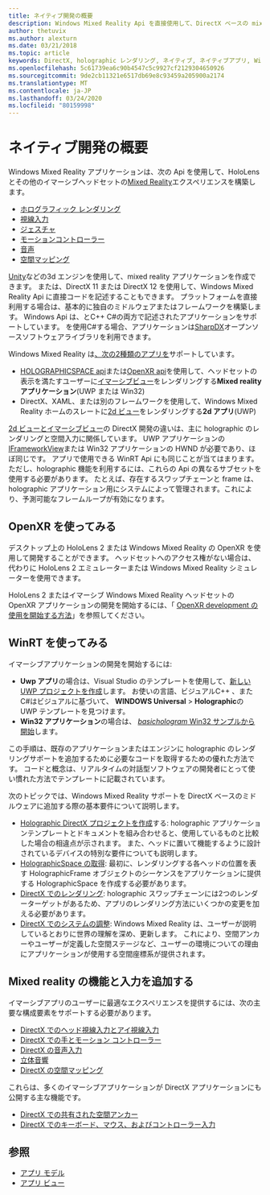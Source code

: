 ```yaml
---
title: ネイティブ開発の概要
description: Windows Mixed Reality Api を直接使用して、DirectX ベースの mixed reality エンジンをビルドします。
author: thetuvix
ms.author: alexturn
ms.date: 03/21/2018
ms.topic: article
keywords: DirectX, holographic レンダリング, ネイティブ, ネイティブアプリ, WinRT, WinRT アプリ, プラットフォーム Api, カスタムエンジン, ミドルウェア
ms.openlocfilehash: 5c61739ea6c90b4547c5c9927cf2129304650926
ms.sourcegitcommit: 9de2cb11321e6517db69e8c93459a205900a2174
ms.translationtype: MT
ms.contentlocale: ja-JP
ms.lasthandoff: 03/24/2020
ms.locfileid: "80159998"
---
```

# <a name="native-development-overview"></a>ネイティブ開発の概要

Windows Mixed Reality アプリケーションは、次の Api を使用して、HoloLens とその他のイマーシブヘッドセットの[Mixed Reality](mixed-reality.md)エクスペリエンスを構築します。

 - [ホログラフィック レンダリング](rendering.md)
 - [視線入力](gaze-and-commit.md)
 - [ジェスチャ](gaze-and-commit.md#composite-gestures)
 - [モーションコントローラー](motion-controllers.md)
 - [音声](voice-input.md)
 - [空間マッピング](spatial-mapping.md)

[Unity](unity-development-overview.md)などの3d エンジンを使用して、mixed reality アプリケーションを作成できます。 または、DirectX 11 または DirectX 12 を使用して、Windows Mixed Reality Api に直接コードを記述することもできます。 プラットフォームを直接利用する場合は、基本的に独自のミドルウェアまたはフレームワークを構築します。 Windows Api は、とC++ C#の両方で記述されたアプリケーションをサポートしています。 を使用C#する場合、アプリケーションは[SharpDX](https://sharpdx.org/)オープンソースソフトウェアライブラリを利用できます。

Windows Mixed Reality は[、次の2種類のアプリを](app-views.md)サポートしています。
* [HOLOGRAPHICSPACE api](getting-a-holographicspace.md)または[OpenXR api](openxr.md)を使用して、ヘッドセットの表示を満たすユーザーに[イマーシブビュー](app-views.md)をレンダリングする**Mixed reality アプリケーション**(UWP または Win32)
* DirectX、XAML、または別のフレームワークを使用して、Windows Mixed Reality ホームのスレートに[2d ビュー](app-views.md#2d-views)をレンダリングする**2d アプリ**(UWP)

[2d ビューとイマーシブビュー](app-views.md)の DirectX 開発の違いは、主に holographic のレンダリングと空間入力に関係しています。 UWP アプリケーションの[IFrameworkView](https://msdn.microsoft.com/library/windows/apps/windows.applicationmodel.core.iframeworkview.aspx)または Win32 アプリケーションの HWND が必要であり、ほぼ同じです。 アプリで使用できる WinRT Api にも同じことが当てはまります。 ただし、holographic 機能を利用するには、これらの Api の異なるサブセットを使用する必要があります。 たとえば、存在するスワップチェーンと frame は、holographic アプリケーション用にシステムによって管理されます。これにより、予測可能なフレームループが有効になります。

## <a name="get-started-with-openxr"></a>OpenXR を使ってみる

デスクトップ上の HoloLens 2 または Windows Mixed Reality の OpenXR を使用して開発することができます。  ヘッドセットへのアクセス権がない場合は、代わりに HoloLens 2 エミュレーターまたは Windows Mixed Reality シミュレーターを使用できます。

HoloLens 2 またはイマーシブ Windows Mixed Reality ヘッドセットの OpenXR アプリケーションの開発を開始するには、「 [OpenXR development の使用を開始する方法](openxr-getting-started.md)」を参照してください。

## <a name="get-started-with-winrt"></a>WinRT を使ってみる

イマーシブアプリケーションの開発を開始するには:
* **Uwp アプリ**の場合は、Visual Studio のテンプレートを使用して、[新しい UWP プロジェクトを作成](creating-a-holographic-directx-project.md)します。 お使いの言語、ビジュアルC++ 、またC#はビジュアルに基づいて、 **WINDOWS Universal** > **Holographic**の UWP テンプレートを見つけます。
* **Win32 アプリケーション**の場合は、 [ *basichologram* Win32 サンプルから開始](creating-a-holographic-directx-project.md#creating-a-win32-project)します。

この手順は、既存のアプリケーションまたはエンジンに holographic のレンダリングサポートを追加するために必要なコードを取得するための優れた方法です。 コードと概念は、リアルタイムの対話型ソフトウェアの開発者にとって使い慣れた方法でテンプレートに記載されています。

次のトピックでは、Windows Mixed Reality サポートを DirectX ベースのミドルウェアに追加する際の基本要件について説明します。

* [Holographic DirectX プロジェクトを作成](creating-a-holographic-directx-project.md)する: holographic アプリケーションテンプレートとドキュメントを組み合わせると、使用しているものと比較した場合の相違点が示されます。 また、ヘッドに置いて機能するように設計されているデバイスの特別な要件についても説明します。
* [HolographicSpace の取得](getting-a-holographicspace.md): 最初に、レンダリングする各ヘッドの位置を表す HolographicFrame オブジェクトのシーケンスをアプリケーションに提供する HolographicSpace を作成する必要があります。
* [DirectX でのレンダリング](rendering-in-directx.md): holographic スワップチェーンには2つのレンダーターゲットがあるため、アプリのレンダリング方法にいくつかの変更を加える必要があります。
* [DirectX でのシステムの調整](coordinate-systems-in-directx.md): Windows Mixed Reality は、ユーザーが説明しているとおりに世界の理解を深め、更新します。 これにより、空間アンカーやユーザーが定義した空間ステージなど、ユーザーの環境についての理由にアプリケーションが使用する空間座標系が提供されます。

## <a name="add-mixed-reality-capabilities-and-inputs"></a>Mixed reality の機能と入力を追加する

イマーシブアプリのユーザーに最適なエクスペリエンスを提供するには、次の主要な構成要素をサポートする必要があります。

* [DirectX でのヘッド視線入力とアイ視線入力](gaze-in-directx.md)
* [DirectX での手とモーション コントローラー](hands-and-motion-controllers-in-directx.md)
* [DirectX の音声入力](voice-input-in-directx.md)
* [立体音響](https://docs.microsoft.com/windows/win32/coreaudio/spatial-sound)
* [DirectX の空間マッピング](spatial-mapping-in-directx.md)

これらは、多くのイマーシブアプリケーションが DirectX アプリケーションにも公開する主な機能です。

* [DirectX での共有された空間アンカー](shared-spatial-anchors-in-directx.md)
* [DirectX でのキーボード、マウス、およびコントローラー入力](keyboard-mouse-and-controller-input-in-directx.md)

## <a name="see-also"></a>参照
* [アプリ モデル](app-model.md)
* [アプリ ビュー](app-views.md)
